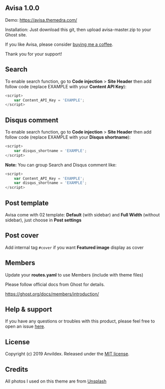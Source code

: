 ## Avisa 1.0.0

Demo: https://avisa.themedra.com/

Installation: Just download this git, then upload avisa-master.zip to your Ghost site.



If you like Avisa, please consider [buying me a coffee](https://www.buymeacoffee.com/anvildex).

Thank you for your support!

## Search

To enable search function, go to **Code injection** > **Site Header** then add follow code (replace EXAMPLE with your **Content API Key**):

```js
<script>
    var Content_API_Key = 'EXAMPLE';
</script>
```

## Disqus comment

To enable search function, go to **Code injection** > **Site Header** then add follow code (replace EXAMPLE with your **Disqus shortname**):

```javascript
<script>
    var disqus_shortname = 'EXAMPLE';
</script>
```

**Note:** You can group Search and Disqus comment like:

```javascript
<script>
    var Content_API_Key = 'EXAMPLE';
    var disqus_shortname = 'EXAMPLE';
</script>
```

## Post template

Avisa come with 02 template: **Default** (with sidebar) and **Full Width** (without sidebar), just choose in **Post settings**

## Post cover

Add internal tag `#cover` if you want **Featured image** display as cover

## Members

Update your **routes.yaml** to use Members (include with theme files)

Please follow official docs from Ghost for details.

https://ghost.org/docs/members/introduction/

## Help & support

If you have any questions or troubles with this product, please feel free to open an issue [here](https://github.com/eddiesigner/liebling/issues).

## License

Copyright (c) 2019 Anvildex. Released under the [MIT license](https://github.com/eddiesigner/liebling/blob/master/LICENSE).

## Credits

All photos I used on this theme are from [Unsplash](https://unsplash.com/)

